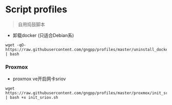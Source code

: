 # Script profiles
> 自用捣鼓脚本

- 卸载docker (只适合Debian系)
```shell
wget -qO- https://raw.githubusercontent.com/gngpp/profiles/master/uninstall_docker.sh | bash
```

### Proxmox

- proxmox ve开启网卡sriov

```shell
wget https://raw.githubusercontent.com/gngpp/profiles/master/proxmox/init_sriov.sh | bash +x init_sriov.sh 
```  
